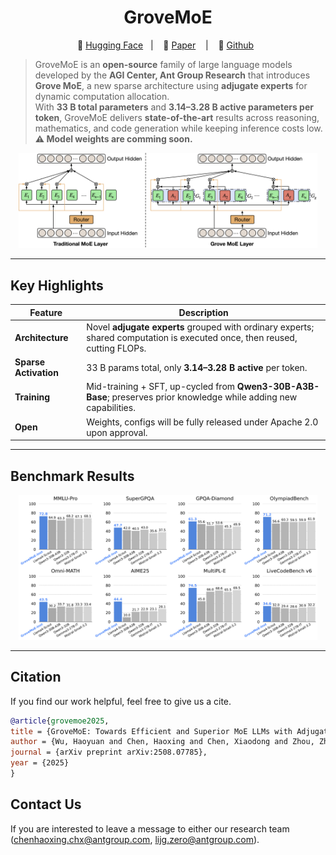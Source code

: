 <div align="center">
<h1><strong>GroveMoE</strong></h1>
</div>
<!-- [![arXiv](https://img.shields.io/badge/arXiv-2508.07785-b31b1b.svg)](https://arxiv.org/abs/2508.07785)
[![Hugging Face](https://img.shields.io/badge/Hugging%20Face-FFD21E?logo=huggingface&logoColor=000)](https://huggingface.co/inclusionAI) -->

<p align="center">
🤗 <a href="">Hugging Face</a>&nbsp&nbsp | &nbsp&nbsp 📑 <a href="https://arxiv.org/abs/2508.07785">Paper</a> &nbsp&nbsp | &nbsp&nbsp 🔗 <a href="https://github.com/inclusionAI/GroveMoE">Github</a>&nbsp&nbsp

> GroveMoE is an **open-source** family of large language models developed by the **AGI Center, Ant Group Research**  that introduces **Grove MoE**, a new sparse architecture using **adjugate experts** for dynamic computation allocation.  
With **33 B total parameters** and **3.14–3.28 B active parameters per token**, GroveMoE delivers **state-of-the-art** results across reasoning, mathematics, and code generation while keeping inference costs low.  
**⚠️ Model weights are comming soon.**

<p align="center"><img src="assets/grovemoe.png" width="95%"></p>

---

## Key Highlights
| Feature | Description |
|---------|-------------|
| **Architecture** | Novel **adjugate experts** grouped with ordinary experts; shared computation is executed once, then reused, cutting FLOPs. |
| **Sparse Activation** | 33 B params total, only **3.14–3.28 B active** per token. |
| **Training** | Mid-training + SFT, up-cycled from **Qwen3-30B-A3B-Base**; preserves prior knowledge while adding new capabilities. |
| **Open** | Weights, configs will be fully released under Apache 2.0 upon approval. |

---

## Benchmark Results

<p align="center"><img src="assets/results.png" width="95%"></p>

---

## Citation
If you find our work helpful, feel free to give us a cite.
```bibtex
@article{grovemoe2025,
title = {GroveMoE: Towards Efficient and Superior MoE LLMs with Adjugate Experts},
author = {Wu, Haoyuan and Chen, Haoxing and Chen, Xiaodong and Zhou, Zhanchao and Chen, Tieyuan and Zhuang, Yihong and Lu, Guoshan and Zhao, Junbo and Liu, Lin and Huang, Zenan and Lan, Zhenzhong and Yu, Bei and Li, Jianguo},
journal = {arXiv preprint arXiv:2508.07785},
year = {2025}
}
```

## Contact Us
If you are interested to leave a message to either our research team (chenhaoxing.chx@antgroup.com, lijg.zero@antgroup.com).